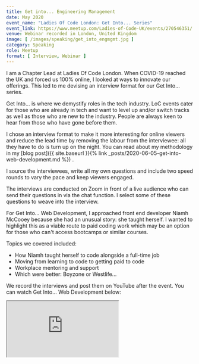```yaml
---
title: Get into... Engineering Management 
date: May 2020
event_name: "Ladies Of Code London: Get Into... Series"
event_link: https://www.meetup.com/Ladies-of-Code-UK/events/270546351/
venue: Webinar recorded in London, United Kingdom
image: [ /images/speaking/get_into_engmgmt.jpg ]
category: Speaking
role: Meetup
format: [ Interview, Webinar ]
---
```


I am a Chapter Lead at Ladies Of Code London.  When COVID-19 reached the UK and forced us 100% online, I looked at ways to innovate our offerings.  This led to me devising an interview format for our Get Into... series.

Get Into... is where we demystify roles in the tech industry.  LoC events cater for those who are already in tech and want to level up and/or switch tracks as well as those who are new to the industry. People are always keen to hear from those who have gone before them.

I chose an interview format to make it more interesting for online viewers and reduce the lead time by removing the labour from the interviewee: all they have to do is turn up on the night.  You can read about my methodology in my [blog post]({{ site.baseurl }}{% link _posts/2020-06-05-get-into-web-development.md %}) .

I source the interviewees, write all my own questions and include two speed rounds to vary the pace and keep viewers engaged.

The interviews are conducted on Zoom in front of a live audience who can send their questions in via the chat function.  I select some of these questions to weave into the interview.

For Get Into... Web Development, I approached front end developer Niamh McCooey because she had an unusual story: she taught herself.  I wanted to highlight this as a viable route to paid coding work which may be an option for those who can't access bootcamps or similar courses.

Topics we covered included:

* How Niamh taught herself to code alongside a full-time job
* Moving from learning to code to getting paid to code
* Workplace mentoring and support
* Which were better: Boyzone or Westlife...

We record the interviews and post them on YouTube after the event.  You can watch Get Into... Web Development below:

<div class="embed-responsive embed-responsive-16by9">
  <iframe class="embed-responsive-item" src="https://www.youtube.com/embed/luwyL95pyQY" allowfullscreen></iframe>
</div><br/>

